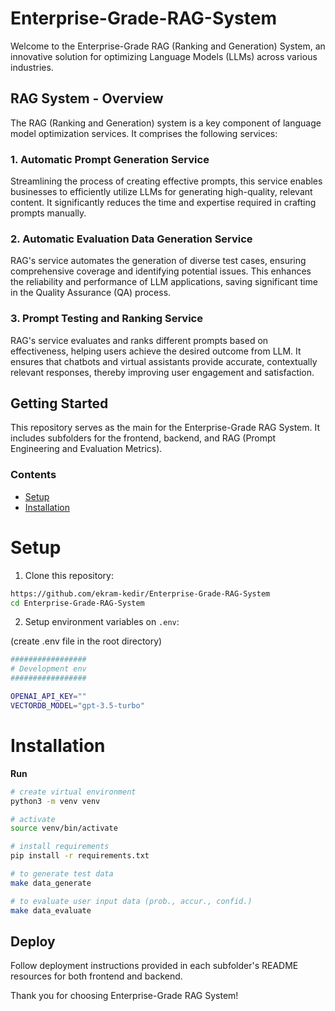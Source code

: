 # Enterprise-Grade-RAG-System

Welcome to the Enterprise-Grade RAG (Ranking and Generation) System, an innovative solution for optimizing Language Models (LLMs) across various industries.


## RAG System - Overview

The RAG (Ranking and Generation) system is a key component of language model optimization services. It comprises the following services:

### 1. Automatic Prompt Generation Service

Streamlining the process of creating effective prompts, this service enables businesses to efficiently utilize LLMs for generating high-quality, relevant content. It significantly reduces the time and expertise required in crafting prompts manually.

### 2. Automatic Evaluation Data Generation Service

RAG's service automates the generation of diverse test cases, ensuring comprehensive coverage and identifying potential issues. This enhances the reliability and performance of LLM applications, saving significant time in the Quality Assurance (QA) process.

### 3. Prompt Testing and Ranking Service

RAG's service evaluates and ranks different prompts based on effectiveness, helping users achieve the desired outcome from LLM. It ensures that chatbots and virtual assistants provide accurate, contextually relevant responses, thereby improving user engagement and satisfaction.

## Getting Started

This repository serves as the main for the Enterprise-Grade RAG System. It includes subfolders for the frontend, backend, and RAG (Prompt Engineering and Evaluation Metrics).

### Contents

- [Setup](#setup)
- [Installation](#installation)

# Setup

1. Clone this repository:

```sh
https://github.com/ekram-kedir/Enterprise-Grade-RAG-System
cd Enterprise-Grade-RAG-System
```

2. Setup environment variables on `.env`:

(create .env file in the root directory)

```bash
#################
# Development env
#################

OPENAI_API_KEY=""
VECTORDB_MODEL="gpt-3.5-turbo"
```


# Installation

**Run**

```bash
# create virtual environment
python3 -m venv venv

# activate
source venv/bin/activate

# install requirements
pip install -r requirements.txt

# to generate test data
make data_generate

# to evaluate user input data (prob., accur., confid.)
make data_evaluate
```

## Deploy

Follow deployment instructions provided in each subfolder's README resources for both frontend and backend.

Thank you for choosing Enterprise-Grade RAG System!

